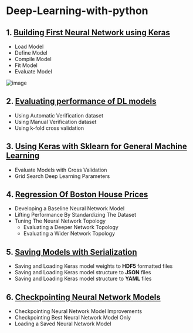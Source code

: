 # Deep-Learning-with-python

## 1. [Building First Neural Network using Keras](https://github.com/kuluruvineeth/Deep-Learning-with-python/blob/main/First%20Neural%20Network%20with%20Keras.ipynb)
   * Load Model
   * Define Model
   * Compile Model
   * Fit Model
   * Evaluate Model
                                                    
   ![image](https://user-images.githubusercontent.com/47528651/114588210-0ce78080-9ca4-11eb-8a49-25c71f4ca9e4.png)


## 2. [Evaluating performance of DL models](https://github.com/kuluruvineeth/Deep-Learning-with-python/blob/main/Evaluating%20Performance%20of%20Deep%20Learning%20Models.ipynb)
   * Using Automatic Verification dataset
   * Using Manual Verification dataset 
   * Using k-fold cross validation
   
## 3. [Using Keras with Sklearn for General Machine Learning](https://github.com/kuluruvineeth/Deep-Learning-with-python/blob/main/Using%20Keras%20Models%20with%20Scikit-Learn%20for%20General%20ML.ipynb)
   * Evaluate Models with Cross Validation
   * Grid Search Deep Learning Parameters  

## 4. [Regression Of Boston House Prices](https://github.com/kuluruvineeth/Deep-Learning-with-python/blob/main/Regression%20of%20Boston%20House%20Prices.ipynb)
   * Developing a Baseline Neural Network Model
   * Lifting Performance By Standardizing The Dataset
   * Tuning The Neural Network Topology
      * Evaluating a Deeper Network Topology
      * Evaluating a Wider Network Topology 

## 5. [Saving Models with Serialization](https://github.com/kuluruvineeth/Deep-Learning-with-python/blob/main/Saving%20DL%20Models%20with%20Serialization.ipynb)
   * Saving and Loading Keras model weights to **HDF5** formatted files
   * Saving and Loading Keras model structure to **JSON** files
   * Saving and Loading Keras model structure to **YAML** files

## 6. [Checkpointing Neural Network Models](https://github.com/kuluruvineeth/Deep-Learning-with-python/blob/main/Checkpointing%20Neural%20Network%20Models.ipynb)
   * Checkpointing Neural Network Model Improvements
   * Checkpointing Best Neural Network Model Only
   * Loading a Saved Neural Network Model 
